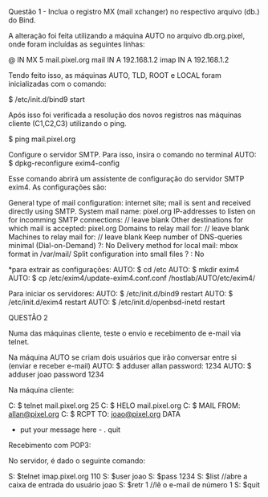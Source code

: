 Questão 1 - Inclua o registro MX (mail xchanger) no respectivo arquivo (db.) do Bind. 

A alteração foi feita utilizando a máquina AUTO no arquivo db.org.pixel, onde foram incluídas as seguintes linhas:

@ IN MX 5 mail.pixel.org
mail IN A 192.168.1.2
imap IN A 192.168.1.2

Tendo feito isso, as máquinas AUTO, TLD, ROOT e LOCAL foram inicializadas com o comando:

$ /etc/init.d/bind9 start

Após isso foi verificada a resolução dos novos registros nas máquinas cliente (C1,C2,C3) utilizando o ping.

$ ping mail.pixel.org

Configure o servidor SMTP. Para isso, insira o comando no terminal
AUTO: $ dpkg-reconfigure exim4-config

Esse comando abrirá um assistente de configuração do servidor SMTP exim4. As configurações são:

General type of mail configuration:  internet site; mail is sent and received directly using SMTP.
System mail name: pixel.org
IP-addresses to listen on for incomming SMTP connections: // leave blank
Other destinations for which mail is accepted: pixel.org
Domains to relay mail for: // leave blank
Machines to relay mail for: // leave blank
Keep number of DNS-queries minimal (Dial-on-Demand) ?: No
Delivery method for local mail: mbox format in /var/mail/
Split configuration into small files ? : No

*para extrair as configurações:
AUTO: $ cd /etc
AUTO: $ mkdir exim4
AUTO: $ cp /etc/exim4/update-exim4.conf.conf /hostlab/AUTO/etc/exim4/

Para iniciar os servidores:
AUTO: $ /etc/init.d/bind9 restart
AUTO: $ /etc/init.d/exim4 restart
AUTO: $ /etc/init.d/openbsd-inetd restart

QUESTÃO 2

Numa das máquinas cliente, teste o envio e recebimento de e-mail via telnet.

Na máquina AUTO se criam dois usuários que irão conversar entre si (enviar e receber e-mail)
AUTO: $ adduser allan
password: 1234
AUTO: $ adduser joao
password 1234

Na máquina cliente:

C: $ telnet mail.pixel.org 25
C: $ HELO mail.pixel.org
C: $ MAIL FROM: <allan@pixel.org>
C: $ RCPT TO: <joao@pixel.org>
DATA
- put your message here -
.
quit

Recebimento com POP3:

No servidor, é dado o seguinte comando:

S: $telnet imap.pixel.org 110
S: $user joao
S: $pass 1234
S: $list //abre a caixa de entrada do usuário joao
S: $retr 1 //lê o e-mail de número 1
S: $quit
